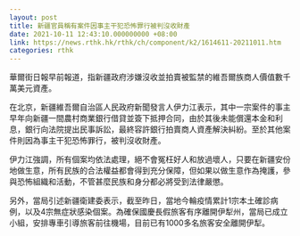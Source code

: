 ```yaml
---
layout: post
title: 新疆官員稱有案件因事主干犯恐怖罪行被判沒收財產
date: 2021-10-11 12:43:10.000000000 +08:00
link: https://news.rthk.hk/rthk/ch/component/k2/1614611-20211011.htm
categories: rthk
---
```


華爾街日報早前報道，指新疆政府涉嫌沒收並拍賣被監禁的維吾爾族商人價值數千萬美元資產。

在北京，新疆維吾爾自治區人民政府新聞發言人伊力江表示，其中一宗案件的事主早年向新疆一間農村商業銀行借貸並簽下抵押合同，由於其後未能償還本金和利息，銀行向法院提出民事訴訟，最終容許銀行拍賣商人資產解決糾紛。至於其他案件則因為事主干犯恐怖罪行，被判沒收財產。

伊力江強調，所有個案均依法處理，絕不會冤枉好人和放過壞人，只要在新疆安份地做生意，所有民族的合法權益都會得到充分保障，但如果以做生意作為掩護，參與恐怖組織和活動，不管甚麼民族和身分都必將受到法律嚴懲。

另外，當局引述新疆衛建委表示，截至昨日，當地今輪疫情累計1宗本土確診病例，以及4宗無症狀感染個案。為確保國慶長假旅客有序離開伊犁州，當局已成立小組，安排專車引導旅客前往機場，目前已有1000多名旅客安全離開伊犁。
